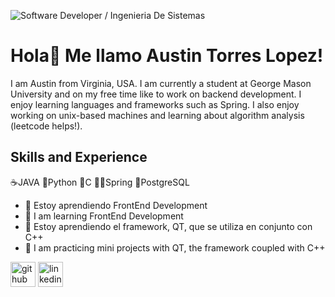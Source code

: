 ![Software Developer / Ingenieria De Sistemas](https://github.com/AustinTorresLopez/AustinTorresLopez/blob/main/Captura_de_pantalla_2024-03-08_141256_3_715x400.png)

# Hola👋 Me llamo Austin Torres Lopez!
I am Austin from Virginia, USA. I am currently a student at George Mason University and on my free time like to work on backend development. I enjoy learning languages and frameworks such as Spring. I also enjoy working on unix-based machines and learning about algorithm analysis (leetcode helps!).

## Skills and Experience
☕JAVA 
🐍Python
🐧C
🧑‍💻Spring
🐘PostgreSQL

- 🌱 Estoy aprendiendo FrontEnd Development
- 🌱 I am learning FrontEnd Development
- 🌱 Estoy aprendiendo el framework, QT, que se utiliza en conjunto con C++
- 🌱 I am practicing mini projects with QT, the framework coupled with C++

[<img src='https://cdn.jsdelivr.net/npm/simple-icons@3.0.1/icons/github.svg' alt='github' height='40'>](https://github.com/AustinTorresLopez)  [<img src='https://cdn.jsdelivr.net/npm/simple-icons@3.0.1/icons/linkedin.svg' alt='linkedin' height='40'>](https://www.linkedin.com/in/austin-torres-lopez-b83669217/)  
